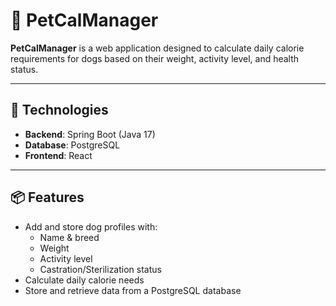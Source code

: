 # 🐶 PetCalManager

**PetCalManager** is a web application designed to calculate daily calorie requirements for dogs based on their weight, activity level, and health status.

---

## 🔧 Technologies

- **Backend**: Spring Boot (Java 17)
- **Database**: PostgreSQL
- **Frontend**: React

---

## 📦 Features

- Add and store dog profiles with:
    - Name & breed
    - Weight
    - Activity level
    - Castration/Sterilization status
- Calculate daily calorie needs
- Store and retrieve data from a PostgreSQL database

